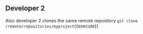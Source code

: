 ## Developer 2

Also developer 2 clones the same remote repository
`git clone /remote/repositories/myproject`{{execute}}

